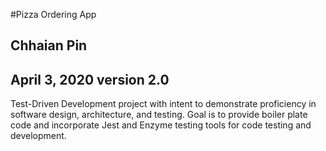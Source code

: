 #Pizza Ordering App
## Chhaian Pin
## April 3, 2020 version 2.0

Test-Driven Development project with intent to demonstrate proficiency in software design, architecture, and testing. Goal is to provide boiler plate code and incorporate Jest and Enzyme testing tools for code testing and development.
